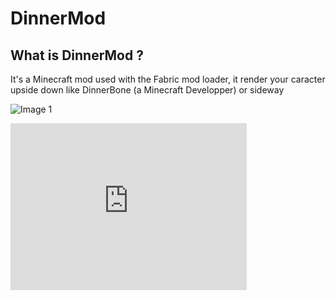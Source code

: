 # DinnerMod

## What is DinnerMod ?
It's a Minecraft mod used with the Fabric mod loader, it render your caracter upside down like DinnerBone (a Minecraft Developper) or sideway


![Image 1](https://i.imgur.com/Zsks0EF.png)

<div style="width:75%;height:0;position:relative;padding-bottom:52.937%;"><iframe src="https://streamable.com/e/pvni54" width="100%" height="100%" allowfullscreen style="border: 0;width:100%;height:100%;position:absolute;left:0;top:0;overflow:hidden;"></iframe></div>
